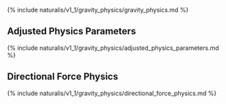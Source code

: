 {% include naturalis/v1_1/gravity_physics/gravity_physics.md %}

## Adjusted Physics Parameters

{% include naturalis/v1_1/gravity_physics/adjusted_physics_parameters.md %}

## Directional Force Physics

{% include naturalis/v1_1/gravity_physics/directional_force_physics.md %}
